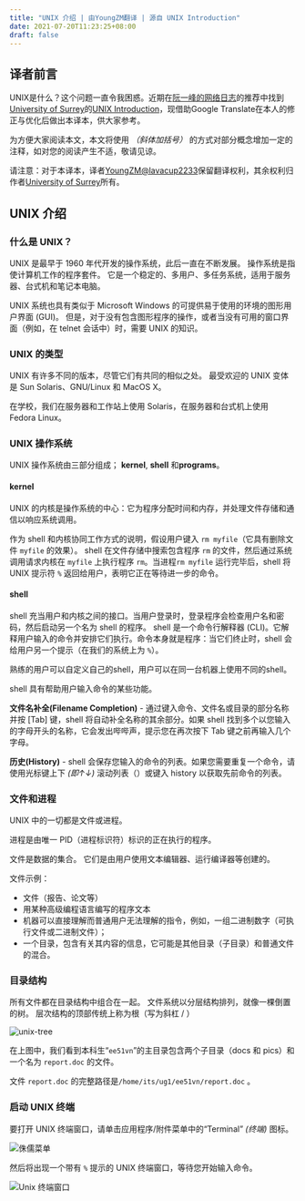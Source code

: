 ```yaml
---
title: "UNIX 介绍 | 由YoungZM翻译 | 源自 UNIX Introduction"
date: 2021-07-20T11:23:25+08:00
draft: false
---
```


## 译者前言
UNIX是什么？这个问题一直令我困惑。近期在[阮一峰的网络日志](https://www.ruanyifeng.com/blog/archives.html)的推荐中找到[University of Surrey](https://www.surrey.ac.uk/)的[UNIX Introduction](http://www.ee.surrey.ac.uk/Teaching/Unix/unixintro.html)，现借助Google Translate在本人的修正与优化后做出本译本，供大家参考。

为方便大家阅读本文，本文将使用
_（斜体加括号）_
的方式对部分概念增加一定的注释，如对您的阅读产生不适，敬请见谅。

请注意：对于本译本，译者[YoungZM@lavacup2233](https://blog.youngzm.com/)保留翻译权利，其余权利归作者[University of Surrey](https://www.surrey.ac.uk/)所有。
<!--more-->

## UNIX 介绍

### 什么是 UNIX？

UNIX 是最早于 1960 年代开发的操作系统，此后一直在不断发展。 操作系统是指使计算机工作的程序套件。 它是一个稳定的、多用户、多任务系统，适用于服务器、台式机和笔记本电脑。

UNIX 系统也具有类似于 Microsoft Windows 的可提供易于使用的环境的图形用户界面 (GUI)。 但是，对于没有包含图形程序的操作，或者当没有可用的窗口界面（例如，在 telnet 会话中）时，需要 UNIX 的知识。

### UNIX 的类型

UNIX 有许多不同的版本，尽管它们有共同的相似之处。 最受欢迎的 UNIX 变体是 Sun Solaris、GNU/Linux 和 MacOS X。

在学校，我们在服务器和工作站上使用 Solaris，在服务器和台式机上使用 Fedora Linux。

### UNIX 操作系统

UNIX 操作系统由三部分组成； **kernel**, **shell** 和**programs**。

#### kernel
UNIX 的内核是操作系统的中心：它为程序分配时间和内存，并处理文件存储和通信以响应系统调用。

作为 shell 和内核协同工作方式的说明，假设用户键入 `rm myfile`（它具有删除文件 `myfile` 的效果）。 shell 在文件存储中搜索包含程序 `rm` 的文件，然后通过系统调用请求内核在 `myfile` 上执行程序 `rm`。当进程`rm myfile` 运行完毕后，shell 将 UNIX 提示符 `%` 返回给用户，表明它正在等待进一步的命令。

#### shell
shell 充当用户和内核之间的接口。当用户登录时，登录程序会检查用户名和密码，然后启动另一个名为 shell 的程序。 shell 是一个命令行解释器 (CLI)。它解释用户输入的命令并安排它们执行。命令本身就是程序：当它们终止时，shell 会给用户另一个提示（在我们的系统上为 `%`）。

熟练的用户可以自定义自己的shell，用户可以在同一台机器上使用不同的shell。

shell 具有帮助用户输入命令的某些功能。

**文件名补全(Filename Completion)** - 通过键入命令、文件名或目录的部分名称并按 [Tab] 键，shell 将自动补全名称的其余部分。如果 shell 找到多个以您输入的字母开头的名称，它会发出哔哔声，提示您在再次按下 Tab 键之前​​再输入几个字母。

**历史(History)** - shell 会保存您输入的命令的列表。如果您需要重复一个命令，请使用光标键上下
_(即↑↓)_
滚动列表（）或键入 history 以获取先前命令的列表。

### 文件和进程

UNIX 中的一切都是文件或进程。

进程是由唯一 PID（进程标识符）标识的正在执行的程序。

文件是数据的集合。 它们是由用户使用文本编辑器、运行编译器等创建的。

文件示例：

- 文件（报告、论文等）
- 用某种高级编程语言编写的程序文本
- 机器可以直接理解而普通用户无法理解的指令，例如，一组二进制数字（可执行文件或二进制文件）；
- 一个目录，包含有关其内容的信息，它可能是其他目录（子目录）和普通文件的混合。

### 目录结构

所有文件都在目录结构中组合在一起。 文件系统以分层结构排列，就像一棵倒置的树。 层次结构的顶部传统上称为根（写为斜杠 / ）

![unix-tree](https://blog.youngzm.com/imgs/unix-tree.png)

在上图中，我们看到本科生“`ee51vn`”的主目录包含两个子目录（docs 和 pics）和一个名为 `report.doc` 的文件。

文件 `report.doc` 的完整路径是`/home/its/ug1/ee51vn/report.doc` 。

### 启动 UNIX 终端

要打开 UNIX 终端窗口，请单击应用程序/附件菜单中的“Terminal”
_(终端)_
图标。

![侏儒菜单](https://blog.youngzm.com/imgs/gnome-window.gif)

然后将出现一个带有 `%` 提示的 UNIX 终端窗口，等待您开始输入命令。

![Unix 终端窗口](https://blog.youngzm.com/imgs/unix-xterm0.gif)
